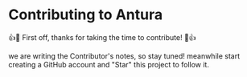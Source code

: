 # Contributing to Antura

:+1::tada: First off, thanks for taking the time to contribute! :tada::+1:

we are writing the Contributor's notes, so stay tuned!
meanwhile start creating a GitHub account and "Star" this project to follow it.
